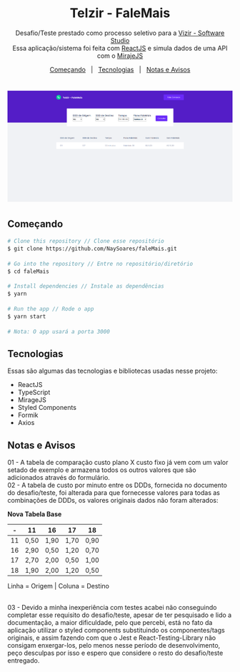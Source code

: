 <h1 align="center">
Telzir - FaleMais
</h1>
<p align="center">
Desafio/Teste prestado como processo seletivo para a <a href="https://vizir.com.br/"> Vizir - Software Studio</a><br/>
Essa aplicação/sistema foi feita com <a href="https://pt-br.reactjs.org/">ReactJS</a> e simula dados de uma API com o <a href="https://miragejs.com/">MirajeJS</a>

<p align="center">
  <a href="#começando">Começando</a> &#xa0; | &#xa0; 
  <a href="#tecnologias">Tecnologias</a> &#xa0; | &#xa0;
  <a href="#notas-e-avisos">Notas e Avisos</a>
</p>

<h1 align="center">
 <img alt="Telzir" src="./.github/faleMais.png" width = "600px" />
 </h1>

## Começando

```bash
# Clone this repository // Clone esse repositório
$ git clone https://github.com/NaySoares/faleMais.git

# Go into the repository // Entre no repositório/diretório
$ cd faleMais

# Install dependencies // Instale as dependências
$ yarn

# Run the app // Rode o app
$ yarn start

# Nota: O app usará a porta 3000
```

## Tecnologias 

Essas são algumas das tecnologias e bibliotecas usadas nesse projeto:

- ReactJS
- TypeScript
- MirageJS
- Styled Components
- Formik
- Axios

## Notas e Avisos

01 - A tabela de comparação custo plano X custo fixo já vem com um valor setado de exemplo e armazena todos os outros valores que são adicionados através do formulário.<br> 
02 - A tabela de custo por minuto entre os DDDs, fornecida no documento do desafio/teste, foi alterada para que fornecesse valores para todas as combinações de DDDs, os valores originais dados não foram alterados:

<strong>Nova Tabela Base</strong>


-|11|16|17|18|
|--|--|--|--|--|
11|0,50|1,90|1,70|0,90 
16|2,90|0,50|1,20|0,70
17|2,70|2,00|0,50|1,00
18|1,90|2,00|1,20|0,50

<p>Linha = Origem | Coluna = Destino </p>
<br>
03 - Devido a minha inexperiência com testes acabei não conseguindo completar esse requisito do desafio/teste, apesar de ter pesquisado e lido a documentação, a maior dificuldade, pelo que percebi, está no fato da aplicação utilizar o styled components substituindo os componentes/tags originais, e assim fazendo com que o Jest e React-Testing-Library não consigam enxergar-los, pelo menos nesse período de desenvolvimento, peço desculpas por isso e espero que considere o resto do desafio/teste entregado.
